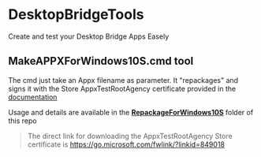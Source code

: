 # DesktopBridgeTools
Create and test your Desktop Bridge Apps Easely 

## MakeAPPXForWindows10S.cmd tool
The cmd just take an Appx filename as parameter. It "repackages" and signs it with the Store AppxTestRootAgency certificate provided in the [documentation](https://docs.microsoft.com/en-us/windows/uwp/porting/desktop-to-uwp-test-windows-s)

Usage and details are available in the [**RepackageForWindows10S**](RepackageForWindows10S) folder of this repo

> The direct link for downloading the AppxTestRootAgency Store certificate is https://go.microsoft.com/fwlink/?linkid=849018

